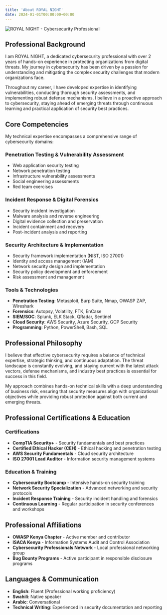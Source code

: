 ```yaml
---
title: 'About ROYAL NIGHT'
date: 2024-01-01T00:00:00+00:00
---
```


![ROYAL NIGHT - Cybersecurity Professional](/images/smartworks-coworking-cW4lLTavU80-unsplash.jpg)

## Professional Background

I am ROYAL NIGHT, a dedicated cybersecurity professional with over 2 years of hands-on experience in protecting organizations from digital threats. My journey in cybersecurity has been driven by a passion for understanding and mitigating the complex security challenges that modern organizations face.

Throughout my career, I have developed expertise in identifying vulnerabilities, conducting thorough security assessments, and implementing robust defense mechanisms. I believe in a proactive approach to cybersecurity, staying ahead of emerging threats through continuous learning and practical application of security best practices.

## Core Competencies

My technical expertise encompasses a comprehensive range of cybersecurity domains:

### **Penetration Testing & Vulnerability Assessment**
- Web application security testing
- Network penetration testing
- Infrastructure vulnerability assessments
- Social engineering assessments
- Red team exercises

### **Incident Response & Digital Forensics**
- Security incident investigation
- Malware analysis and reverse engineering
- Digital evidence collection and preservation
- Incident containment and recovery
- Post-incident analysis and reporting

### **Security Architecture & Implementation**
- Security framework implementation (NIST, ISO 27001)
- Identity and access management (IAM)
- Network security design and implementation
- Security policy development and enforcement
- Risk assessment and management

### **Tools & Technologies**
- **Penetration Testing**: Metasploit, Burp Suite, Nmap, OWASP ZAP, Wireshark
- **Forensics**: Autopsy, Volatility, FTK, EnCase
- **SIEM/SOC**: Splunk, ELK Stack, QRadar, Sentinel
- **Cloud Security**: AWS Security, Azure Security, GCP Security
- **Programming**: Python, PowerShell, Bash, SQL

## Professional Philosophy

I believe that effective cybersecurity requires a balance of technical expertise, strategic thinking, and continuous adaptation. The threat landscape is constantly evolving, and staying current with the latest attack vectors, defense mechanisms, and industry best practices is essential for success in this field.

My approach combines hands-on technical skills with a deep understanding of business risk, ensuring that security measures align with organizational objectives while providing robust protection against both current and emerging threats.

## Professional Certifications & Education

### Certifications
- **CompTIA Security+** - Security fundamentals and best practices
- **Certified Ethical Hacker (CEH)** - Ethical hacking and penetration testing
- **AWS Security Fundamentals** - Cloud security architecture
- **ISO 27001 Lead Auditor** - Information security management systems

### Education & Training
- **Cybersecurity Bootcamp** - Intensive hands-on security training
- **Network Security Specialization** - Advanced networking and security protocols
- **Incident Response Training** - Security incident handling and forensics
- **Continuous Learning** - Regular participation in security conferences and workshops

## Professional Affiliations

- **OWASP Kenya Chapter** - Active member and contributor
- **ISACA Kenya** - Information Systems Audit and Control Association
- **Cybersecurity Professionals Network** - Local professional networking group
- **Bug Bounty Programs** - Active participant in responsible disclosure programs

## Languages & Communication

- **English**: Fluent (Professional working proficiency)
- **Swahili**: Native speaker
- **Arabic**: Conversational
- **Technical Writing**: Experienced in security documentation and reporting
